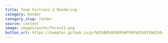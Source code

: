 ```yaml
---
title: Team Fortress 2 Rendering
category: Render
category_slug: render
source: content
image: images/works/forest2.png
button_url: https://kampter.github.io/p/%E5%B0%9D%E8%AF%95%E5%81%9A2%E4%B8%AAblender%E6%8F%92%E4%BB%B6/
---
```




